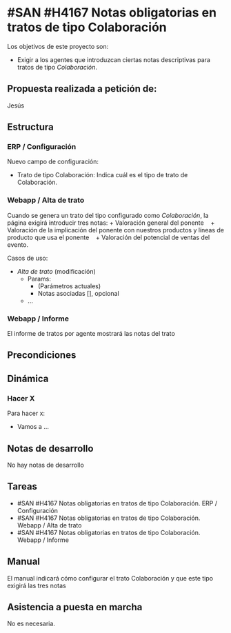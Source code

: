 # #SAN #H4167 Notas obligatorias en tratos de tipo Colaboración

Los objetivos de este proyecto son:
+ Exigir a los agentes que introduzcan ciertas notas descriptivas para tratos de tipo _Colaboración_.

## Propuesta realizada a petición de:
Jesús

## Estructura

### ERP / Configuración
Nuevo campo de configuración:
+ Trato de tipo Colaboración: Indica cuál es el tipo de trato de Colaboración.

### Webapp / Alta de trato
Cuando se genera un trato del tipo configurado como _Colaboración_, la página exigirá introducir tres notas:
    + Valoración general del ponente
    + Valoración de la implicación del ponente con nuestros productos y líneas de producto que usa el ponente
    + Valoración del potencial de ventas del evento.

 Casos de uso:
* _Alta de trato_ (modificación)
    * Params:
        * (Parámetros actuales)
        * Notas asociadas [], opcional
    * ...

### Webapp / Informe
El informe de tratos por agente mostrará las notas del trato

## Precondiciones

## Dinámica

### Hacer X

Para hacer x:
+ Vamos a ...

## Notas de desarrollo
No hay notas de desarrollo

## Tareas
* #SAN #H4167 Notas obligatorias en tratos de tipo Colaboración. ERP / Configuración
* #SAN #H4167 Notas obligatorias en tratos de tipo Colaboración. Webapp / Alta de trato
* #SAN #H4167 Notas obligatorias en tratos de tipo Colaboración. Webapp / Informe

## Manual
El manual indicará cómo configurar el trato Colaboración y que este tipo exigirá las tres notas

## Asistencia a puesta en marcha
No es necesaria.
